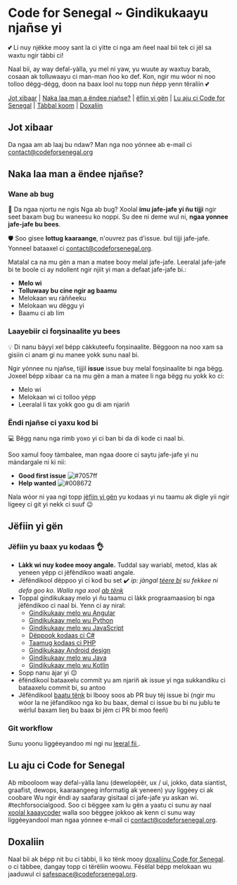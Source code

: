 # Code for Senegal ~ Gindikukaayu njañse yi

:two_hearts: Li nuy njëkke mooy sant la ci yitte ci nga am ñeel naal bii tek ci jël sa waxtu ngir tàbbi ci!

Naal bii, ay way defal-yàlla, yu mel ni yaw, yu wuute ay waxtuy barab, cosaan ak tolluwaayu ci man-man ñoo ko def.
Kon, ngir mu wóor ni noo tolloo dégg-dégg, doon na baax lool nu topp nun ñépp yenn tëraliin :two_hearts:

[Jot xibaar](#feedback) | [ Naka laa man a ëndee njañse?](#how-can-i-contribute) | [ëfiin yi gën](#best-practices) | [Lu aju ci Code for Senegal](#about-code4ro) | [Tàbbal koom](#financial-contributions) | [Doxaliin](#code-of-conduct)

## Jot xibaar

Da ngaa am ab laaj bu ndaw? Man nga noo yónnee ab e-mail ci contact@codeforsenegal.org

## Naka laa man a ëndee njañse?

### Wane ab bug

:bug: Da ngaa njortu ne ngis Nga ab bug? Xoolal **imu jafe-jafe yi ñu tijji** ngir seet baxam bug bu waneesu ko noppi. Su dee ni deme wul ni, **ngaa yonnee jafe-jafe bu bees**.

:shield: Soo gisee **lottug kaaraange**, n'ouvrez pas d'issue. bul tijji jafe-jafe. Yonneel bataaxel ci contact@codeforsenegal.org.

Matalal ca na mu gën a man a matee booy melal jafe-jafe. Leeralal jafe-jafe bi te boole ci ay ndollent ngir njiit yi man a defaat jafe-jafe bi.:

* **Melo wi**
* **Tolluwaay bu cine ngir ag baamu**
* Melokaan wu ràññeeku
* Melokaan wu dëggu yi
* Baamu ci ab lim

### Laayebiir ci foŋsinaalite yu bees

:bulb: Di nanu bàyyi xel bépp càkkuteefu foŋsinaalite. Bëggoon na noo xam sa gisiin ci anam gi nu manee yokk sunu naal bi.

Ngir yónnee nu njañse, tijjil **issue** issue buy melal foŋsinaalite bi nga bëgg. Joxeel bépp xibaar ca na mu gën a man a matee li nga bëgg nu yokk ko ci:

* Melo wi
* Melokaan wi ci tolloo yépp
* Leeralal li tax yokk goo gu di am njariñ

### Ëndi njañse ci yaxu kod bi

:computer: Bëgg nanu nga rimb yoxo yi ci ban bi da di kode ci naal bi.

Soo xamul fooy tàmbalee, man ngaa doore ci saytu jafe-jafe yi nu màndargale ni ki nii:
* **Good first issue** ![#7057ff](https://placehold.it/15/7057ff/000000?text=+)
* **Help wanted** ![#008672](https://placehold.it/15/008672/000000?text=+)

Nala wóor ni yaa ngi topp [jëfiin yi gën](#best-practices) yu kodaas yi nu taamu ak digle yii ngir ligeey ci git yi nekk ci suuf :wink:

## Jëfiin yi gën

### Jëfiin yu baax yu kodaas :ok_hand:

* **Làkk wi nuy kodee mooy angale.** Tuddal say wariabl, metod, klas ak yeneen yépp ci jëfëndikoo waati angale.
* Jëfëndikool dëppoo yi ci kod bu set :heavy_check_mark: *ip: jàngal [téere bi](https://www.goodreads.com/book/show/3735293-clean-code) su fekkee ni defa goo ko. Walla nga xool  [ab tënk](https://gist.github.com/wojteklu/73c6914cc446146b8b533c0988cf8d29)*
* Toppal gindikukaay melo yi ñu taamu ci làkk prograamaasioŋ bi nga jëfëndikoo ci naal bi. Yenn ci ay niral:
    * [Gindikukaay melo wu Angular](https://angular.io/guide/styleguide) 
    * [Gindikukaay melo wu Python](https://www.python.org/dev/peps/pep-0008/)
    * [Gindikukaay melo wu JavaScript](https://github.com/standard/standard) 
    * [Dëppook kodaas ci C#](https://docs.microsoft.com/en-us/dotnet/csharp/programming-guide/inside-a-program/coding-conventions) 
    * [Taamug kodaas ci PHP](https://php7.org/guidelines/psr-1.html)
    * [Gindikukaay Android design](https://developer.android.com/design/) 
    * [Gindikukaay melo wu Java](https://source.android.com/setup/contribute/code-style)
    * [Gindikukaay melo wu Kotlin](https://developer.android.com/kotlin/style-guide)
* Sopp nanu àjar yi :relieved:
* ëfëndikool bataaxelu commit yu am njariñ ak issue yi nga  sukkandiku ci bataaxelu commit bi, su antoo
* Jëfëndikool [baatu tënk](https://help.github.com/en/github/managing-your-work-on-github/closing-issues-using-keywords) bi lbooy soos ab PR  buy tëj issue bi (ngir mu wóor la ne jëfandikoo nga ko bu baax, demal ci issue bu bi nu jublu te wérlul baxam lieŋ bu baax bi jëm ci PR bi moo feeñ)

### Git workflow

Sunu yoonu liggéeyandoo mi ngi nu [leeral fii ](WORKFLOW.md).

## Lu aju ci Code for Senegal

Ab mbooloom way defal-yàlla lanu (dewelopëër, ux / ui, jokko, data siantist, graafist, dewops, kaaraangeeg informatig ak yeneen) yuy liggéey ci ak coobare Wu ngir ëndi ay saafaray gisitaal ci jafe-jafe yu askan wi. #techforsocialgood. Soo ci bëggee xam lu gën a yaatu ci sunu ay naal [xoolal kaaaycoder](https://github.com/Code-for-Senegal/kaaycoder) walla soo bëggee jokkoo ak kenn ci sunu way liggéeyandool man ngaa yónnee e-mail ci contact@codeforsenegal.org.

## Doxaliin

Naal bii ak bépp nit bu ci tàbbi, li ko tënk mooy [doxaliinu Code for Senegal](CODE_OF_CONDUCT.md). o ci tàbbee, dangay topp ci tërëliin woowu. Fësëlal bépp melokaan wu jaaduwul ci safespace@codeforsenegal.org.
